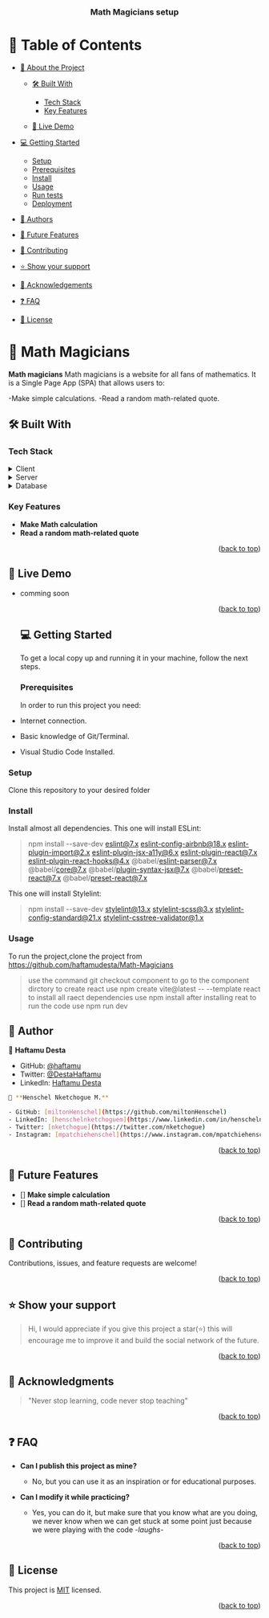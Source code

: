 

<div align="center">
  <h3><b>Math Magicians setup</b></h3>
</div>

# 📗 Table of Contents

- [📖 About the Project](#about-project)

   - [🛠 Built With](#built-with)
      - [Tech Stack](#tech-stack)
      - [Key Features](#key-features)

   - [🚀 Live Demo](#live-demo)

- [💻 Getting Started](#getting-started)

   - [Setup](#setup)
   - [Prerequisites](#prerequisites)
   - [Install](#install)
   - [Usage](#usage)
   - [Run tests](#run-tests)
   - [Deployment](#triangular_flag_on_post-deployment)

- [👥 Authors](#authors)
- [🔭 Future Features](#future-features)
- [🤝 Contributing](#contributing)
- [⭐️ Show your support](#support)
- [🙏 Acknowledgements](#acknowledgements)
- [❓ FAQ](#faq)
- [📝 License](#license)

# 📖 Math Magicians 

**Math magicians** Math magicians is a website for all fans of mathematics. It is a Single Page App (SPA) that allows users to:

-Make simple calculations.
-Read a random math-related quote.

## 🛠 Built With 

### Tech Stack 

<details>
  <summary>Client</summary>
  <ul>
  <li><a href="#">HTML</a></li>
  <li><a href="#">CSS</a></li>
    <li><a href="#">React vite</a></li>
  </ul>
</details>
<details>
  <summary>Server</summary>
  <ul>
    <li><a href="NA">NA</a></li>
  </ul>
</details>
<details>
  <summary>Database</summary>
  <ul>
    <li><a href="NA">NA</a></li>
  </ul>
</details>

### Key Features 

- **Make Math calculation**
- **Read a random math-related quote**

<p align="right">
(<a href="#readme-top">back to top</a>)</p>

## 🚀 Live Demo 

- comming soon

   <p align="right">(<a href="#readme-top">back to top</a>)</p>

   ## 💻 Getting Started 

   To get a local copy up and running it in your machine, follow the next steps.

   ### Prerequisites

   In order to run this project you need:

- Internet connection.
- Basic knowledge of Git/Terminal.
- Visual Studio Code Installed.

### Setup

Clone this repository to your desired folder

### Install

Install almost all dependencies.
This one will install ESLint:

> npm install --save-dev eslint@7.x eslint-config-airbnb@18.x eslint-plugin-import@2.x eslint-plugin-jsx-a11y@6.x eslint-plugin-react@7.x eslint-plugin-react-hooks@4.x @babel/eslint-parser@7.x @babel/core@7.x @babel/plugin-syntax-jsx@7.x @babel/preset-react@7.x @babel/preset-react@7.x

This one will install Stylelint:

> npm install --save-dev stylelint@13.x stylelint-scss@3.x stylelint-config-standard@21.x stylelint-csstree-validator@1.x

### Usage

To run the project,clone the project from https://github.com/haftamudesta/Math-Magicians

> use the command git checkout component to go to the component dirctory
> to create react use npm create vite@latest -- --template react
> to install all raect dependencies use npm install after installing reat
> to run the code use npm run dev

## 👥 Author 

👤 **Haftamu Desta**

- GitHub: [@haftamu](https://github.com/haftamudesta)
- Twitter: [@DestaHaftamu](https://twitter.com/DestaHftamu?t=NQ4ovkdWbsfsjh62NFEXFg&s=09)
- LinkedIn: [Haftamu Desta](https://www.linkedin.com/in/haftamu-desta-795791a1/)

```sh
👥 **Henschel Nketchogue M.**

- GitHub: [miltonHenschel](https://github.com/miltonHenschel)
- LinkedIn: [henschelnketchoguem](https://www.linkedin.com/in/henschelnketchoguem/)
- Twitter: [nketchogue](https://twitter.com/nketchogue)
- Instagram: [mpatchiehenschel](https://www.instagram.com/mpatchiehenschel/)
```

<p align="right">(<a href="#readme-top">back to top</a>)</p>

## 🔭 Future Features 

- [] **Make simple calculation**
- [] **Read a random math-related quote**

<p align="right">(<a href="#readme-top">back to top</a>)</p>

## 🤝 Contributing 

Contributions, issues, and feature requests are welcome!

<p align="right">(<a href="#readme-top">back to top</a>)</p>

## ⭐️ Show your support 

> Hi, I would appreciate if you give this project a star(⭐️) this will encourage me to improve it and build the social network of the future.

<p align="right">(<a href="#readme-top">back to top</a>)</p>

## 🙏 Acknowledgments 

> "Never stop learning, code never stop teaching"

<p align="right">(<a href="#readme-top">back to top</a>)</p>

## ❓ FAQ 

- **Can I publish this project as mine?**

   - No, but you can use it as an inspiration or for educational purposes.

- **Can I modify it while practicing?**

   - Yes, you can do it, but make sure that you know what are you doing, we never know when we can get stuck at some point just because we were playing with the code *-laughs-*

   <p align="right">(<a href="#readme-top">back to top</a>)</p>

## 📝 License 

This project is [MIT](./LICENSE.md) licensed.

<p align="right">(<a href="#readme-top">back to top</a>)</p>
